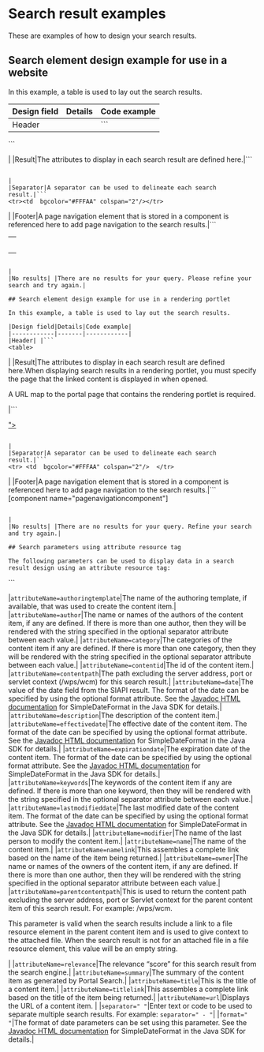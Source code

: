 # Search result examples

These are examples of how to design your search results.

## Search element design example for use in a website

In this example, a table is used to lay out the search results.

|Design field|Details|Code example|
|------------|-------|------------|
|Header| |```
<table>
```

|
|Result|The attributes to display in each search result are defined here.|```
<tr><td>
    <attributeResource attributeName="namelink"/><br>
    <attributeResource attributeName="summary"/>
</td></tr>

```

|
|Separator|A separator can be used to delineate each search result.|```
<tr><td  bgcolor="#FFFAA" colspan="2"/></tr>
```

|
|Footer|A page navigation element that is stored in a component is referenced here to add page navigation to the search results.|```
    <tr><td>
        <component name="pagenavigationcomponent"/>
    </td></tr>
</table>

```

|
|No results| |There are no results for your query. Please refine your search and try again.|

## Search element design example for use in a rendering portlet

In this example, a table is used to lay out the search results.

|Design field|Details|Code example|
|------------|-------|------------|
|Header| |```
<table>
```

|
|Result|The attributes to display in each search result are defined here.When displaying search results in a rendering portlet, you must specify the page that the linked content is displayed in when opened.

A URL map to the portal page that contains the rendering portlet is required.

|```
<tr><td>
<a href="/[PORTAL_CONTEXT_ROOT]/
[PORTAL_PAGE_URL_MAPPING]/?WCM_GLOBAL_CONTEXT=
<AttributeResource attributeName="url" />">
<AttributeResource attributeName="title" /></a>
<attributeResource attributeName="summary"/>
</td></tr>

```

|
|Separator|A separator can be used to delineate each search result.|```
<tr> <td  bgcolor="#FFFAA" colspan="2"/>  </tr>
```

|
|Footer|A page navigation element that is stored in a component is referenced here to add page navigation to the search results.|```
    <tr><td>
        [component name="pagenavigationcomponent"]
    </td></tr>
</table>

```

|
|No results| |There are no results for your query. Refine your search and try again.|

## Search parameters using attribute resource tag

The following parameters can be used to display data in a search result design using an attribute resource tag:

```
<attributeResource attributeName="parameter" separator=" " format=" "/>
```

|`attributeName=authoringtemplate`|The name of the authoring template, if available, that was used to create the content item.|
|`attributeName=author`|The name or names of the authors of the content item, if any are defined. If there is more than one author, then they will be rendered with the string specified in the optional separator attribute between each value.|
|`attributeName=category`|The categories of the content item if any are defined. If there is more than one category, then they will be rendered with the string specified in the optional separator attribute between each value.|
|`attributeName=contentid`|The id of the content item.|
|`attributeName=contentpath`|The path excluding the server address, port or servlet context \(/wps/wcm\) for this search result.|
|`attributeName=date`|The value of the date field from the SIAPI result. The format of the date can be specified by using the optional format attribute. See the [Javadoc HTML documentation](../dev/reference_docs.md) for SimpleDateFormat in the Java SDK for details.|
|`attributeName=description`|The description of the content item.|
|`attributeName=effectivedate`|The effective date of the content item. The format of the date can be specified by using the optional format attribute. See the [Javadoc HTML documentation](../dev/reference_docs.md) for SimpleDateFormat in the Java SDK for details.|
|`attributeName=expirationdate`|The expiration date of the content item. The format of the date can be specified by using the optional format attribute. See the [Javadoc HTML documentation](../dev/reference_docs.md) for SimpleDateFormat in the Java SDK for details.|
|`attributeName=keywords`|The keywords of the content item if any are defined. If there is more than one keyword, then they will be rendered with the string specified in the optional separator attribute between each value.|
|`attributeName=lastmodifieddate`|The last modified date of the content item. The format of the date can be specified by using the optional format attribute. See the [Javadoc HTML documentation](../dev/reference_docs.md) for SimpleDateFormat in the Java SDK for details.|
|`attributeName=modifier`|The name of the last person to modify the content item.|
|`attributeName=name`|The name of the content item.|
|`attributeName=namelink`|This assembles a complete link based on the name of the item being returned.|
|`attributeName=owner`|The name or names of the owners of the content item, if any are defined. If there is more than one author, then they will be rendered with the string specified in the optional separator attribute between each value.|
|`attributeName=parentcontentpath`|This is used to return the content path excluding the server address, port or Servlet context for the parent content item of this search result. For example: /wps/wcm.

 This parameter is valid when the search results include a link to a file resource element in the parent content item and is used to give context to the attached file. When the search result is not for an attached file in a file resource element, this value will be an empty string.

|
|`attributeName=relevance`|The relevance “score” for this search result from the search engine.|
|`attributeName=summary`|The summary of the content item as generated by Portal Search.|
|`attributeName=title`|This is the title of a content item.|
|`attributeName=titlelink`|This assembles a complete link based on the title of the item being returned.|
|`attributeName=url`|Displays the URL of a content item. |
|`separator=" "`|Enter text or code to be used to separate multiple search results. For example: `separator=" - "`|
|`format=" "`|The format of date parameters can be set using this parameter. See the [Javadoc HTML documentation](../dev/reference_docs.md) for SimpleDateFormat in the Java SDK for details.|

